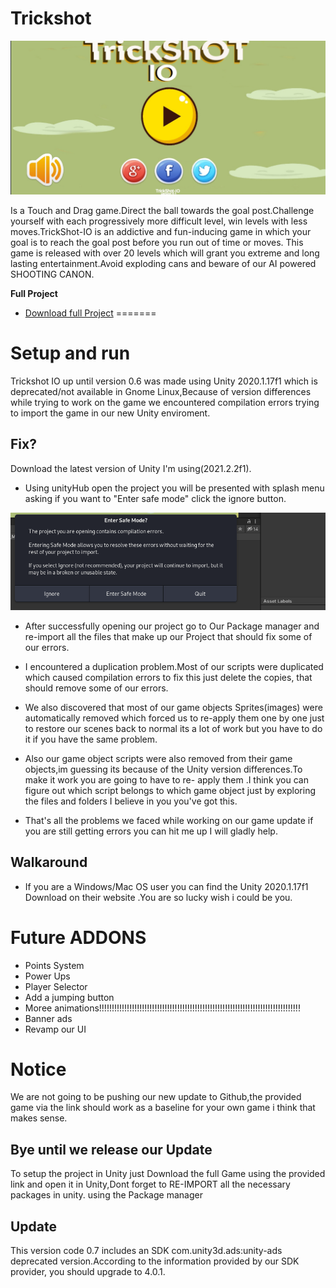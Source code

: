 # Trickshot

![screenshot](featured.jpg)

Is a Touch and Drag game.Direct the ball towards the goal post.Challenge yourself with each progressively more difficult level, win levels with less moves.TrickShot-IO is an addictive and fun-inducing game in which your goal is to reach the goal post before you run out of time or moves. This game is released with over 20 levels which will grant you extreme and long lasting entertainment.Avoid exploding cans and beware of our AI powered SHOOTING CANON.

**Full Project**
- [Download full Project](https://drive.google.com/drive/folders/1J0u6Otan0CzunCMB83V0zWwBATMGF_11?usp=sharing)
=======


# Setup and run
Trickshot IO up until version 0.6 was made using Unity 2020.1.17f1 which is deprecated/not available in Gnome Linux,Because of version differences while trying to work on the game we encountered compilation errors trying to import the game in our new Unity enviroment.


## Fix?
Download the latest version of Unity I'm using(2021.2.2f1).

- Using unityHub open the project you will be presented with splash menu asking if you want to "Enter safe mode" click the ignore button.

![screenshot](error.png)

- After successfully opening our project go to Our Package manager and re-import all the files that make up our Project that should fix some of our errors.
- I encountered a duplication problem.Most of our  scripts were duplicated which caused compilation errors to fix this just delete the copies, that should remove some of our errors.
- We also discovered that most of our game objects Sprites(images) were automatically removed which forced us to re-apply them one by one just to restore our scenes back to normal its a lot of work but you have to do it if you have the same problem.
- Also our game object scripts were also removed from their game objects,im guessing its because of the Unity version differences.To make it work you are going to have to re- apply them .I think you can figure out which script belongs to which game object just by exploring the files and folders I believe in you you've got this.

- That's all the problems we faced while working on our game update if you are still getting errors you can hit me up I will gladly help.


## Walkaround 

- If you are a Windows/Mac OS user you can find the Unity 2020.1.17f1 Download on their website .You are so lucky wish i could be you.

# Future ADDONS

- Points System
- Power Ups 
- Player Selector
- Add a jumping button 
- Moree animations!!!!!!!!!!!!!!!!!!!!!!!!!!!!!!!!!!!!!!!!!!!!!!!!!!!!!!!!!!!!!!!!!!!!!!!!!!!!!!!!
- Banner ads 
- Revamp our UI

# Notice
 We are not going to be pushing our new update to Github,the provided game via the link should work as a baseline for your own game i think that makes sense. 

## Bye until we release our Update 

To setup the project in Unity just Download the full Game using the provided link and open it in Unity,Dont forget to RE-IMPORT all the necessary packages in unity. using the Package manager


## Update

This version code 0.7 includes an SDK com.unity3d.ads:unity-ads deprecated version.According to the information provided by our SDK provider, you should upgrade to 4.0.1.
